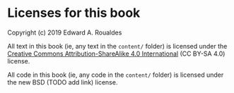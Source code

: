 # Licenses for this book

Copyright (c) 2019 Edward A. Roualdes

All text in this book (ie, any text in the `content/` folder)
is licensed under the [Creative Commons Attribution-ShareAlike 4.0 International](https://creativecommons.org/licenses/by-sa/4.0/)
(CC BY-SA 4.0) license.

All code in this book (ie, any code in the `content/` folder) is
licensed under the new BSD (TODO add link) license.
